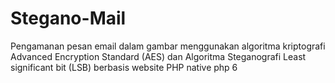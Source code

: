 # Stegano-Mail 
Pengamanan pesan email dalam gambar menggunakan algoritma kriptografi Advanced Encryption Standard (AES) dan 
Algoritma Steganografi Least significant bit (LSB) berbasis website
PHP native
php 6
